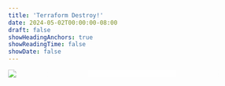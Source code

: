 ```yaml
---
title: 'Terraform Destroy!'
date: 2024-05-02T00:00:00-08:00
draft: false
showHeadingAnchors: true
showReadingTime: false
showDate: false
---
```


<div style="border-radius: 40%; object-fit: cover; background: radial-gradient(circle, rgba(255,255,255,0.5) 0%, rgba(255,255,255,0) 70%); filter: brightness(1.2);">
<img src="https://devdull.lol/stickers/2024.05-terraform_destroy/terraform_destroy.png">
</div>
